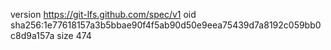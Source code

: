 version https://git-lfs.github.com/spec/v1
oid sha256:1e77618157a3b5bbae90f4f5ab90d50e9eea75439d7a8192c059bb0c8d9a157a
size 474

